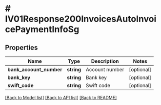 # # IV01Response200InvoicesAutoInvoicePaymentInfoSg

## Properties

Name | Type | Description | Notes
------------ | ------------- | ------------- | -------------
**bank_account_number** | **string** | Account number | [optional]
**bank_key** | **string** | Bank key | [optional]
**swift_code** | **string** | Swift code | [optional]

[[Back to Model list]](../../README.md#models) [[Back to API list]](../../README.md#endpoints) [[Back to README]](../../README.md)
